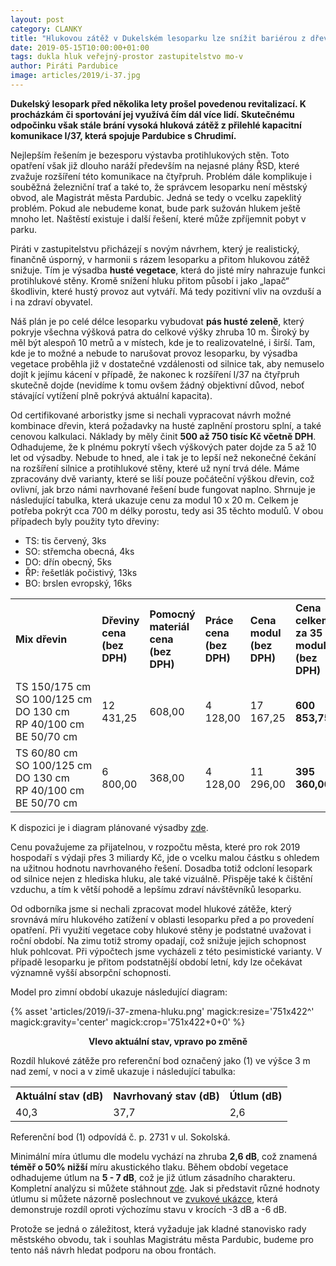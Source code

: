 ```yaml
---
layout: post
category: CLANKY
title: "Hlukovou zátěž v Dukelském lesoparku lze snížit bariérou z dřevin"
date: 2019-05-15T10:00:00+01:00
tags: dukla hluk veřejný-prostor zastupitelstvo mo-v
author: Piráti Pardubice
image: articles/2019/i-37.jpg
---
```


**Dukelský lesopark před několika lety prošel povedenou revitalizací. K
procházkám či sportování jej využívá čím dál více lidí. Skutečnému odpočinku
však stále brání vysoká hluková zátěž z přilehlé kapacitní komunikace I/37,
která spojuje Pardubice s Chrudimí.**

Nejlepším řešením je bezesporu výstavba protihlukových stěn. Toto opatření však
již dlouho naráží především na nejasné plány ŘSD, které zvažuje rozšíření této
komunikace na čtyřpruh. Problém dále komplikuje i souběžná železniční trať a
také to, že správcem lesoparku není městský obvod, ale Magistrát města Pardubic.
Jedná se tedy o vcelku zapeklitý problém. Pokud ale nebudeme konat, bude park
sužován hlukem ještě mnoho let. Naštěstí existuje i další řešení, které může
zpříjemnit pobyt v parku.

Piráti v zastupitelstvu přicházejí s novým návrhem, který je realistický,
finančně úsporný, v harmonii s rázem lesoparku a přitom hlukovou zátěž snižuje.
Tím je výsadba **husté vegetace**, která do jisté míry nahrazuje funkci protihlukové
stěny. Kromě snížení hluku přitom působí i jako „lapač“ škodlivin, které hustý
provoz aut vytváří. Má tedy pozitivní vliv na ovzduší a i na zdraví
obyvatel.

Náš plán je po celé délce lesoparku vybudovat **pás husté zeleně**, který pokryje
všechna výšková patra do celkové výšky zhruba 10 m. Široký by měl být alespoň 10
metrů a v místech, kde je to realizovatelné, i širší. Tam, kde je to možné a
nebude to narušovat provoz lesoparku, by výsadba vegetace proběhla již v
dostatečné vzdálenosti od silnice tak, aby nemuselo dojít k jejímu kácení v
případě, že nakonec k rozšíření I/37 na čtyřpruh skutečně dojde (nevidíme k tomu
ovšem žádný objektivní důvod, neboť stávající vytížení plně pokrývá aktuální
kapacita).

Od certifikované arboristky jsme si nechali vypracovat návrh možné
kombinace dřevin, která požadavky na husté zaplnění prostoru splní, a také
cenovou kalkulaci. Náklady by měly činit **500 až 750 tisíc Kč včetně DPH**.
Odhadujeme, že k plnému pokrytí všech výškových pater dojde za 5 až 10 let od
výsadby. Nebude to hned, ale i tak je to lepší než nekonečné čekání na rozšíření
silnice a protihlukové stěny, které už nyní trvá déle. Máme zpracovány dvě
varianty, které se liší pouze počáteční výškou dřevin, což ovlivní, jak brzo
námi navrhované řešení bude fungovat naplno. Shrnuje je následující tabulka,
která ukazuje cenu za modul 10 x 20 m. Celkem je potřeba pokrýt cca 700 m délky
porostu, tedy asi 35 těchto modulů. V obou případech byly použity tyto dřeviny:

- TS: tis červený, 3ks
- SO: střemcha obecná, 4ks
- DO: dřín obecný, 5ks
- ŘP: řešetlák počistivý, 13ks
- BO: brslen evropský, 16ks

<table>
  <tr>
    <th align="left">Mix dřevin</th>
    <th align="left">Dřeviny cena (bez DPH)</th>
    <th align="left">Pomocný materiál cena (bez DPH)</th>
    <th align="left">Práce cena (bez DPH)</th>
    <th align="left">Cena modul (bez DPH)</th>
    <th align="left">Cena celkem za 35 modulů (bez DPH)</th>
  </tr>
  <tr>
    <td nowrap>TS 150/175 cm<br>SO 100/125 cm<br>DO 130 cm<br>RP 40/100 cm<br>BE 50/70 cm</td>
    <td>12 431,25</td>
    <td>608,00</td>
    <td>4 128,00</td>
    <td>17 167,25</td>
    <td><strong>600 853,75</strong></td>
  </tr>
  <tr>
    <td nowrap>TS 60/80 cm<br>SO 100/125 cm<br>DO 130 cm<br>RP 40/100 cm<br>BE 50/70 cm</td>
    <td>6 800,00</td>
    <td>368,00</td>
    <td>4 128,00</td>
    <td>11 296,00</td>
    <td><strong>395 360,00</strong></td>
  </tr>
</table>

K dispozici je i diagram plánované výsadby [zde](https://github.com/pirati-web/pardubice.pirati.cz/raw/master/assets/attachments/dukelsky-lesopark-diagram-vysadby.pdf).

Cenu považujeme za přijatelnou, v rozpočtu města, které pro rok 2019 hospodaří s
výdaji přes 3 miliardy Kč, jde o vcelku malou částku s ohledem na užitnou
hodnotu navrhovaného řešení. Dosadba totiž odcloní lesopark od silnice nejen z
hlediska hluku, ale také vizuálně. Přispěje také k čištění vzduchu, a tím k
větší pohodě a lepšímu zdraví návštěvníků lesoparku.

Od odborníka jsme si nechali zpracovat model hlukové zátěže, který srovnává míru
hlukového zatížení v oblasti lesoparku před a po provedení opatření. Při využití
vegetace coby hlukové stěny je podstatné uvažovat i roční období. Na zimu totiž
stromy opadají, což snižuje jejich schopnost hluk pohlcovat. Při výpočtech jsme
vycházeli z této pesimistické varianty. V případě lesoparku je přitom
podstatnější období letní, kdy lze očekávat významně vyšší absorpční schopnosti.

Model pro zimní období ukazuje následující diagram:

{% asset 'articles/2019/i-37-zmena-hluku.png' magick:resize='751x422^' magick:gravity='center' magick:crop='751x422+0+0' %}

<p style="text-align: center"><strong>Vlevo aktuální stav, vpravo po změně</strong></p>

Rozdíl hlukové zátěže pro referenční bod označený jako (1) ve výšce 3 m nad
zemí, v noci a v zimě ukazuje i následující tabulka:

<table>
  <tr>
    <th align="left">Aktuální stav (dB)</th>
    <th align="left">Navrhovaný stav (dB)</th>
    <th align="left">Útlum (dB)</th>
  </tr>
  <tr>
    <td>40,3</td>
    <td>37,7</td>
    <td>2,6</td>
  </tr>
</table>

Referenční bod (1) odpovídá č. p. 2731 v ul. Sokolská.

Minimální míra útlumu dle modelu vychází na zhruba **2,6 dB**, což znamená **téměř o
50% nižší** míru akustického tlaku. Během období vegetace odhadujeme útlum na **5 - 7 dB**,
což je již útlum zásadního charakteru. Kompletní analýzu si můžete stáhnout [zde](https://github.com/pirati-web/pardubice.pirati.cz/blob/master/assets/attachments/dukelsky-lesopark-I37-analyza.docx?raw=true).
Jak si představit různé hodnoty útlumu si můžete názorně poslechnout ve [zvukové ukázce](https://raw.githubusercontent.com/pirati-web/pardubice.pirati.cz/master/assets/attachments/hlukova-zatez-I37.mp3), která demonstruje rozdíl oproti výchozímu stavu v krocích -3 dB a -6 dB.

Protože se jedná o záležitost, která vyžaduje jak kladné stanovisko rady
městského obvodu, tak i souhlas Magistrátu města Pardubic, budeme pro tento náš
návrh hledat podporu na obou frontách.
